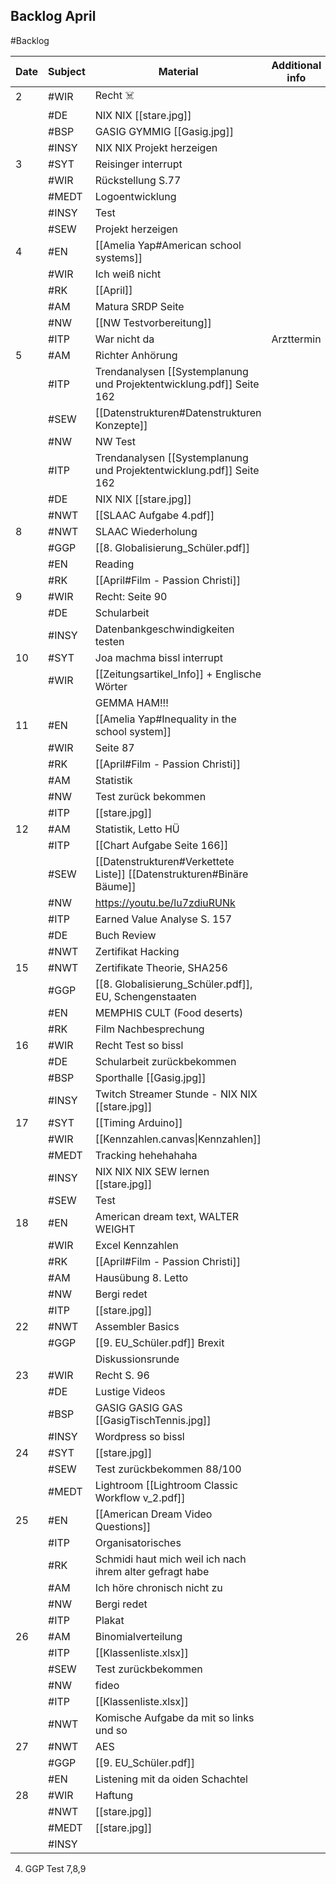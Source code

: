 ## Backlog April
#Backlog

| Date | Subject | Material                                                              | Additional info |     |
| ---- | ------- | --------------------------------------------------------------------- | --------------- | --- |
| 2    | #WIR    | Recht ☠️                                                              |                 |     |
|      | #DE     | NIX NIX [[stare.jpg]]                                                 |                 |     |
|      | #BSP    | GASIG GYMMIG [[Gasig.jpg]]                                            |                 |     |
|      | #INSY   | NIX NIX Projekt herzeigen                                             |                 |     |
| 3    | #SYT    | Reisinger interrupt                                                   |                 |     |
|      | #WIR    | Rückstellung S.77                                                     |                 |     |
|      | #MEDT   | Logoentwicklung                                                       |                 |     |
|      | #INSY   | Test                                                                  |                 |     |
|      | #SEW    | Projekt herzeigen                                                     |                 |     |
| 4    | #EN     | [[Amelia Yap#American school systems]]                                |                 |     |
|      | #WIR    | Ich weiß nicht                                                        |                 |     |
|      | #RK     | [[April]]                                                             |                 |     |
|      | #AM     | Matura SRDP Seite                                                     |                 |     |
|      | #NW     | [[NW Testvorbereitung]]                                               |                 |     |
|      | #ITP    | War nicht da                                                          | Arzttermin      |     |
| 5    | #AM     | Richter Anhörung                                                      |                 |     |
|      | #ITP    | Trendanalysen [[Systemplanung und Projektentwicklung.pdf]] Seite 162  |                 |     |
|      | #SEW    | [[Datenstrukturen#Datenstrukturen Konzepte]]                          |                 |     |
|      | #NW     | NW Test                                                               |                 |     |
|      | #ITP    | Trendanalysen [[Systemplanung und Projektentwicklung.pdf]] Seite 162  |                 |     |
|      | #DE     | NIX NIX [[stare.jpg]]                                                 |                 |     |
|      | #NWT    | [[SLAAC Aufgabe 4.pdf]]                                               |                 |     |
| 8    | #NWT    | SLAAC Wiederholung                                                    |                 |     |
|      | #GGP    | [[8. Globalisierung_Schüler.pdf]]                                     |                 |     |
|      | #EN     | Reading                                                               |                 |     |
|      | #RK     | [[April#Film - Passion Christi]]                                      |                 |     |
| 9    | #WIR    | Recht: Seite 90                                                       |                 |     |
|      | #DE     | Schularbeit                                                           |                 |     |
|      | #INSY   | Datenbankgeschwindigkeiten testen                                     |                 |     |
| 10   | #SYT    | Joa machma bissl interrupt                                            |                 |     |
|      | #WIR    | [[Zeitungsartikel_Info]] + Englische Wörter                           |                 |     |
|      |         | GEMMA HAM!!!                                                          |                 |     |
| 11   | #EN     | [[Amelia Yap#Inequality in the school system]]                        |                 |     |
|      | #WIR    | Seite 87                                                              |                 |     |
|      | #RK     | [[April#Film - Passion Christi]]                                      |                 |     |
|      | #AM     | Statistik                                                             |                 |     |
|      | #NW     | Test zurück bekommen                                                  |                 |     |
|      | #ITP    | [[stare.jpg]]                                                         |                 |     |
| 12   | #AM     | Statistik, Letto HÜ                                                   |                 |     |
|      | #ITP    | [[Chart Aufgabe Seite 166]]                                           |                 |     |
|      | #SEW    | [[Datenstrukturen#Verkettete Liste]] [[Datenstrukturen#Binäre Bäume]] |                 |     |
|      | #NW     | https://youtu.be/lu7zdiuRUNk                                          |                 |     |
|      | #ITP    | Earned Value Analyse S. 157                                           |                 |     |
|      | #DE     | Buch Review                                                           |                 |     |
|      | #NWT    | Zertifikat Hacking                                                    |                 |     |
| 15   | #NWT    | Zertifikate Theorie, SHA256                                           |                 |     |
|      | #GGP    | [[8. Globalisierung_Schüler.pdf]], EU, Schengenstaaten                |                 |     |
|      | #EN     | MEMPHIS CULT (Food deserts)                                           |                 |     |
|      | #RK     | Film Nachbesprechung                                                  |                 |     |
| 16   | #WIR    | Recht Test so bissl                                                   |                 |     |
|      | #DE     | Schularbeit zurückbekommen                                            |                 |     |
|      | #BSP    | Sporthalle [[Gasig.jpg]]                                              |                 |     |
|      | #INSY   | Twitch Streamer Stunde - NIX NIX [[stare.jpg]]                        |                 |     |
| 17   | #SYT    | [[Timing Arduino]]                                                    |                 |     |
|      | #WIR    | [[Kennzahlen.canvas\|Kennzahlen]]                                     |                 |     |
|      | #MEDT   | Tracking hehehahaha                                                   |                 |     |
|      | #INSY   | NIX NIX NIX SEW lernen [[stare.jpg]]                                  |                 |     |
|      | #SEW    | Test                                                                  |                 |     |
| 18   | #EN     | American dream text, WALTER WEIGHT                                    |                 |     |
|      | #WIR    | Excel Kennzahlen                                                      |                 |     |
|      | #RK     | [[April#Film - Passion Christi]]                                      |                 |     |
|      | #AM     | Hausübung 8. Letto                                                    |                 |     |
|      | #NW     | Bergi redet                                                           |                 |     |
|      | #ITP    | [[stare.jpg]]                                                         |                 |     |
| 22   | #NWT    | Assembler Basics                                                      |                 |     |
|      | #GGP    | [[9. EU_Schüler.pdf]] Brexit                                          |                 |     |
|      |         | Diskussionsrunde                                                      |                 |     |
| 23   | #WIR    | Recht S. 96                                                           |                 |     |
|      | #DE     | Lustige Videos                                                        |                 |     |
|      | #BSP    | GASIG GASIG GAS [[GasigTischTennis.jpg]]                              |                 |     |
|      | #INSY   | Wordpress so bissl                                                    |                 |     |
| 24   | #SYT    | [[stare.jpg]]                                                         |                 |     |
|      | #SEW    | Test zurückbekommen 88/100                                            |                 |     |
|      | #MEDT   | Lightroom [[Lightroom Classic Workflow v_2.pdf]]                      |                 |     |
| 25   | #EN     | [[American Dream Video Questions]]                                    |                 |     |
|      | #ITP    | Organisatorisches                                                     |                 |     |
|      | #RK     | Schmidi haut mich weil ich nach ihrem alter gefragt habe              |                 |     |
|      | #AM     | Ich höre chronisch nicht zu                                           |                 |     |
|      | #NW     | Bergi redet                                                           |                 |     |
|      | #ITP    | Plakat                                                                |                 |     |
| 26   | #AM     | Binomialverteilung                                                    |                 |     |
|      | #ITP    | [[Klassenliste.xlsx]]                                                 |                 |     |
|      | #SEW    | Test zurückbekommen                                                   |                 |     |
|      | #NW     | fideo                                                                 |                 |     |
|      | #ITP    | [[Klassenliste.xlsx]]                                                 |                 |     |
|      | #NWT    | Komische Aufgabe da mit so links und so                               |                 |     |
| 27   | #NWT    | AES                                                                   |                 |     |
|      | #GGP    | [[9. EU_Schüler.pdf]]                                                 |                 |     |
|      | #EN     | Listening mit da oiden Schachtel                                      |                 |     |
| 28   | #WIR    | Haftung                                                               |                 |     |
|      | #NWT    | [[stare.jpg]]                                                         |                 |     |
|      | #MEDT   | [[stare.jpg]]                                                         |                 |     |
|      | #INSY   |                                                                       |                 |     |

4. GGP Test 7,8,9